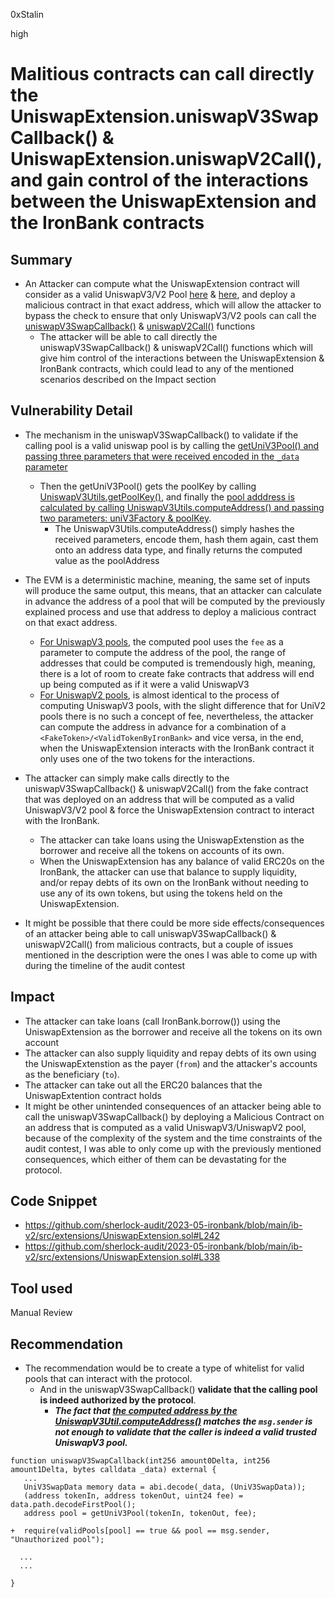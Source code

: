 0xStalin

high

# Malitious contracts can call directly the UniswapExtension.uniswapV3SwapCallback() & UniswapExtension.uniswapV2Call(), and gain control of the interactions between the UniswapExtension and the IronBank contracts

## Summary
- An Attacker can compute what the UniswapExtension contract will consider as a valid UniswapV3/V2 Pool [here](https://github.com/sherlock-audit/2023-05-ironbank/blob/main/ib-v2/src/extensions/libraries/UniswapV3Utils.sol#L30-L46) & [here](https://github.com/sherlock-audit/2023-05-ironbank/blob/main/ib-v2/src/extensions/libraries/UniswapV2Utils.sol#L14-L30), and deploy a malicious contract in that exact address, which will allow the attacker to bypass the check to ensure that only UniswapV3/V2 pools can call the  [uniswapV3SwapCallback()](https://github.com/sherlock-audit/2023-05-ironbank/blob/main/ib-v2/src/extensions/UniswapExtension.sol#L237-L320) & [uniswapV2Call()](https://github.com/sherlock-audit/2023-05-ironbank/blob/main/ib-v2/src/extensions/UniswapExtension.sol#L333-L424) functions
  - The attacker will be able to call directly the uniswapV3SwapCallback() & uniswapV2Call() functions which will give him control of the interactions between the UniswapExtension & IronBank contracts, which could lead to any of the mentioned scenarios described on the Impact section


## Vulnerability Detail
- The mechanism in the uniswapV3SwapCallback() to validate if the calling pool is a valid uniswap pool is by calling the [getUniV3Pool() and passing three parameters that were received encoded in the `_data` parameter](https://github.com/sherlock-audit/2023-05-ironbank/blob/main/ib-v2/src/extensions/UniswapExtension.sol#L797-L800)
  - Then the getUniV3Pool() gets the poolKey by calling [UniswapV3Utils.getPoolKey()](https://github.com/sherlock-audit/2023-05-ironbank/blob/main/ib-v2/src/extensions/libraries/UniswapV3Utils.sol#L20-L23), and finally the [pool adddress is calculated by calling UniswapV3Utils.computeAddress() and passing two parameters: uniV3Factory & poolKey](https://github.com/sherlock-audit/2023-05-ironbank/blob/main/ib-v2/src/extensions/libraries/UniswapV3Utils.sol#L30-L46).
    - The UniswapV3Utils.computeAddress() simply hashes the received parameters, encode them, hash them again, cast them onto an address data type, and finally returns the computed value as the poolAddress

- The EVM is a deterministic machine, meaning, the same set of inputs will produce the same output,  this means, that an attacker can calculate in advance the address of a pool that will be computed by the previously explained process and use that address to deploy a malicious contract on that exact address.
  - [For UniswapV3 pools](https://github.com/sherlock-audit/2023-05-ironbank/blob/main/ib-v2/src/extensions/libraries/UniswapV3Utils.sol#L30-L46), the computed pool uses the `fee` as a parameter to compute the address of the pool, the range of addresses that could be computed is tremendously high, meaning, there is a lot of room to create fake contracts that address will end up being computed as if it were a valid UniswapV3
  - [For UniswapV2 pools](https://github.com/sherlock-audit/2023-05-ironbank/blob/main/ib-v2/src/extensions/libraries/UniswapV2Utils.sol#L14-L30), is almost identical to the process of computing UniswapV3 pools, with the slight difference that for UniV2 pools there is no such a concept of fee, nevertheless, the attacker can compute the address in advance for a combination of a `<FakeToken>/<ValidTokenByIronBank>` and vice versa, in the end, when the UniswapExtension interacts with the IronBank contract it only uses one of the two tokens for the interactions.

- The attacker can simply make calls directly to the uniswapV3SwapCallback() & uniswapV2Call() from the fake contract that was deployed on an address that will be computed as a valid UniswapV3/V2 pool & force the UniswapExtension contract to interact with the IronBank.
  - The attacker can take loans using the UniswapExtenstion as the borrower and receive all the tokens on accounts of its own.
  - When the UniswapExtension has any balance of valid ERC20s on the IronBank, the attacker can use that balance to supply liquidity, and/or repay debts of its own on the IronBank without needing to use any of its own tokens, but using the tokens held on the UniswapExtension.

- It might be possible that there could be more side effects/consequences of an attacker being able to call uniswapV3SwapCallback() & uniswapV2Call() from malicious contracts, but a couple of issues mentioned in the description were the ones I was able to come up with during the timeline of the audit contest


## Impact
- The attacker can take loans (call IronBank.borrow()) using the UniswapExtension as the borrower and receive all the tokens on its own account
- The attacker can also supply liquidity and repay debts of its own using the UniswapExtenstion as the payer (`from`) and the attacker's accounts as the beneficiary (`to`).
- The attacker can take out all the ERC20 balances that the UniswapExtention contract holds
- It might be other unintended consequences of an attacker being able to call the uniswapV3SwapCallback() by deploying a Malicious Contract on an address that is computed as a valid UniswapV3/UniswapV2 pool, because of the complexity of the system and the time constraints of the audit contest, I was able to only come up with the previously mentioned consequences, which either of them can be devastating for the protocol.


## Code Snippet
- https://github.com/sherlock-audit/2023-05-ironbank/blob/main/ib-v2/src/extensions/UniswapExtension.sol#L242
- https://github.com/sherlock-audit/2023-05-ironbank/blob/main/ib-v2/src/extensions/UniswapExtension.sol#L338


## Tool used
Manual Review

## Recommendation
- The recommendation would be to create a type of whitelist for valid pools that can interact with the protocol.
  - And in the uniswapV3SwapCallback() **validate that the calling pool is indeed authorized by the protocol**. 
    - ***The fact that [the computed address by the UniswapV3Util.computeAddress()](https://github.com/sherlock-audit/2023-05-ironbank/blob/main/ib-v2/src/extensions/libraries/UniswapV3Utils.sol#L30-L46) matches the `msg.sender` is not enough to validate that the caller is indeed a valid trusted UniswapV3 pool.***


```solidity
function uniswapV3SwapCallback(int256 amount0Delta, int256 amount1Delta, bytes calldata _data) external {
   ...
   UniV3SwapData memory data = abi.decode(_data, (UniV3SwapData));
   (address tokenIn, address tokenOut, uint24 fee) = data.path.decodeFirstPool();
   address pool = getUniV3Pool(tokenIn, tokenOut, fee);

+  require(validPools[pool] == true && pool == msg.sender, "Unauthorized pool");

  ...
  ...

}
```